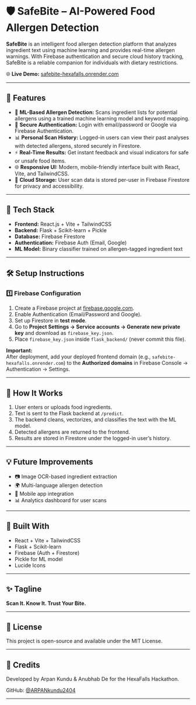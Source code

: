# 🛡️ SafeBite – AI-Powered Food Allergen Detection

**SafeBite** is an intelligent food allergen detection platform that analyzes ingredient text using machine learning and provides real-time allergen warnings. With Firebase authentication and secure cloud history tracking, SafeBite is a reliable companion for individuals with dietary restrictions.

🌐 **Live Demo:** [safebite-hexafalls.onrender.com](https://safebite-hexafalls.onrender.com/)

---

## 🚀 Features

- 🧠 **ML-Based Allergen Detection:** Scans ingredient lists for potential allergens using a trained machine learning model and keyword mapping.
- 🔐 **Secure Authentication:** Login with email/password or Google via Firebase Authentication.
- 📊 **Personal Scan History:** Logged-in users can view their past analyses with detected allergens, stored securely in Firestore.
- ⚡ **Real-Time Results:** Get instant feedback and visual indicators for safe or unsafe food items.
- 🌐 **Responsive UI:** Modern, mobile-friendly interface built with React, Vite, and TailwindCSS.
- 🔗 **Cloud Storage:** User scan data is stored per-user in Firebase Firestore for privacy and accessibility.

---

## 🔧 Tech Stack

- **Frontend:** React.js + Vite + TailwindCSS
- **Backend:** Flask + Scikit-learn + Pickle
- **Database:** Firebase Firestore
- **Authentication:** Firebase Auth (Email, Google)
- **ML Model:** Binary classifier trained on allergen-tagged ingredient text

---

## 🛠️ Setup Instructions

### 1️⃣ Firebase Configuration

1. Create a Firebase project at [firebase.google.com](https://firebase.google.com).
2. Enable Authentication (Email/Password and Google).
3. Set up Firestore in **test mode**.
4. Go to **Project Settings → Service accounts → Generate new private key** and download as `firebase_key.json`.
5. Place `firebase_key.json` inside `flask_backend/` (never commit this file).

**Important:**  
After deployment, add your deployed frontend domain (e.g., `safebite-hexafalls.onrender.com`) to the **Authorized domains** in Firebase Console → Authentication → Settings.

---

## 🧪 How It Works

1. User enters or uploads food ingredients.
2. Text is sent to the Flask backend at `/predict`.
3. The backend cleans, vectorizes, and classifies the text with the ML model.
4. Detected allergens are returned to the frontend.
5. Results are stored in Firestore under the logged-in user’s history.

---

## 💡 Future Improvements

- 📷 Image OCR-based ingredient extraction
- 🌍 Multi-language allergen detection
- 📱 Mobile app integration
- 📊 Analytics dashboard for user scans

---

## 🧠 Built With

- React + Vite + TailwindCSS
- Flask + Scikit-learn
- Firebase (Auth + Firestore)
- Pickle for ML model
- Lucide Icons

---

## ✨ Tagline

**Scan It. Know It. Trust Your Bite.**

---

## 📃 License

This project is open-source and available under the MIT License.

---

## 🙌 Credits

Developed by Arpan Kundu & Anubhab De for the HexaFalls Hackathon.

GitHub: [@ARPANkundu2404](https://github.com/ARPANkundu2404)

---






